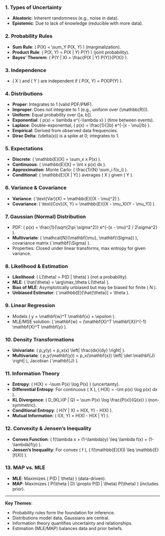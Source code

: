 ### **1. Types of Uncertainty**
- **Aleatoric**: Inherent randomness (e.g., noise in data).
- **Epistemic**: Due to lack of knowledge (reducible with more data).

### **2. Probability Rules**
- **Sum Rule**: \( P(X) = \sum_Y P(X, Y) \) (marginalization).
- **Product Rule**: \( P(X, Y) = P(X | Y) P(Y) \) (joint probability).
- **Bayes’ Theorem**: \( P(Y | X) = \frac{P(X | Y) P(Y)}{P(X)} \).

### **3. Independence**
- \( X \) and \( Y \) are independent if \( P(X, Y) = P(X)P(Y) \).

### **4. Distributions**
- **Proper**: Integrates to 1 (valid PDF/PMF).
- **Improper**: Does not integrate to 1 (e.g., uniform over \(\mathbb{R}\)).
- **Uniform**: Equal probability over \(\[a, b]\).
- **Exponential**: \( p(x) = \lambda e^{-\lambda x} \) (time between events).
- **Laplace**: Double-exponential, \( p(x) = \frac{1}{2b} e^{-|x - \mu|/b} \).
- **Empirical**: Derived from observed data frequencies.
- **Dirac Delta**: \(\delta(x)\) is a spike at 0; integrates to 1.

### **5. Expectations**
- **Discrete**: \( \mathbb{E}\[X] = \sum_x x P(x) \).
- **Continuous**: \( \mathbb{E}\[X] = \int x p(x) dx \).
- **Approximation**: Monte Carlo: \( \frac{1}{N} \sum_i f(x_i) \).
- **Conditional**: \( \mathbb{E}\[X | Y] \) averages \( X \) given \( Y \).

### **6. Variance & Covariance**
- **Variance**: \( \text{Var}(X) = \mathbb{E}\[(X - \mu)^2] \).
- **Covariance**: \( \text{Cov}(X, Y) = \mathbb{E}\[(X - \mu_X)(Y - \mu_Y)] \).

### **7. Gaussian (Normal) Distribution**
- PDF: \( p(x) = \frac{1}{\sqrt{2\pi \sigma^2}} e^{-(x - \mu)^2 / 2\sigma^2} \).
- **Multivariate**: \( \mathcal{N}(\mathbf{\mu}, \mathbf{\Sigma}) \), covariance matrix \( \mathbf{\Sigma} \).
- Properties: Closed under linear transforms, max entropy for given variance.

### **8. Likelihood & Estimation**
- **Likelihood**: \( L(\theta) = P(D | \theta) \) (not a probability).
- **MLE**: \( \hat{\theta} = \arg\max_\theta L(\theta) \).
- **Bias of MLE**: Asymptotically unbiased but may be biased for finite \( N \).
- **Unbiased Estimator**: \( \mathbb{E}\[\hat{\theta}] = \theta \).

### **9. Linear Regression**
- Models \( y = \mathbf{w}^T \mathbf{x} + \epsilon \).
- MLE/MSE solution: \( \mathbf{w} = (\mathbf{X}^T \mathbf{X})^{-1} \mathbf{X}^T \mathbf{y} \).

### **10. Density Transformations**
- **Univariate**: \( p_y(y) = p_x(x) \left| \frac{dx}{dy} \right| \).
- **Multivariate**: \( p_y(\mathbf{y}) = p_x(\mathbf{x}) \left| \det \mathbf{J} \right| \), Jacobian \( \mathbf{J} \).

### **11. Information Theory**
- **Entropy**: \( H(X) = -\sum P(x) \log P(x) \) (uncertainty).
- **Differential Entropy**: For continuous \( X \), \( H(X) = -\int p(x) \log p(x) dx \).
- **KL Divergence**: \( D_{KL}(P \| Q) = \sum P(x) \log \frac{P(x)}{Q(x)} \) (non-symmetric).
- **Conditional Entropy**: \( H(Y | X) = H(X, Y) - H(X) \).
- **Mutual Information**: \( I(X; Y) = H(X) - H(X | Y) \).

### **12. Convexity & Jensen’s Inequality**
- **Convex Function**: \( f(\lambda x + (1-\lambda)y) \leq \lambda f(x) + (1-\lambda)f(y) \).
- **Jensen’s Inequality**: For convex \( f \), \( f(\mathbb{E}\[X]) \leq \mathbb{E}\[f(X)] \).

### **13. MAP vs. MLE**
- **MLE**: Maximizes \( P(D | \theta) \) (data-driven).
- **MAP**: Maximizes \( P(\theta | D) \propto P(D | \theta) P(\theta) \) (includes prior).

---

**Key Themes**:  
- Probability rules form the foundation for inference.  
- Distributions model data, Gaussians are central.  
- Information theory quantifies uncertainty and relationships.  
- Estimation (MLE/MAP) balances data and prior beliefs.  